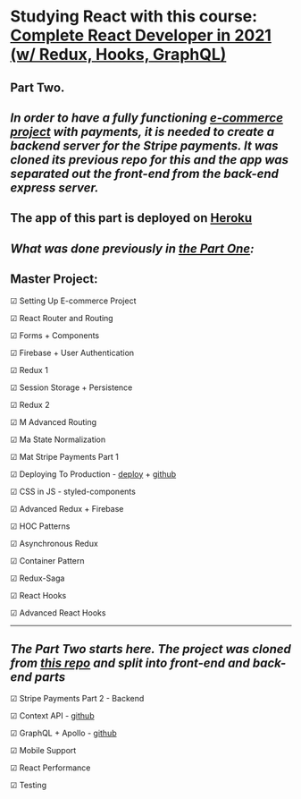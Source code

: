 # Studying React with this course: [Complete React Developer in 2021 (w/ Redux, Hooks, GraphQL)](https://www.udemy.com/course/complete-react-developer-zero-to-mastery/)

## Part Two.

## _In order to have a fully functioning [e-commerce project](https://github.com/s-p-ko/crwn-clothing) with payments, it is needed to create a backend server for the Stripe payments. It was cloned its previous repo for this and the app was separated out the front-end from the back-end express server._

## The app of this part is deployed on [Heroku](https://crwnv2.herokuapp.com/)

## _What was done previously in [the Part One](https://github.com/s-p-ko/crwn-clothing):_

## Master Project:

☑ Setting Up E-commerce Project

☑ React Router and Routing

☑ Forms + Components

☑ Firebase + User Authentication

☑ Redux 1

☑ Session Storage + Persistence

☑ Redux 2

☑ M Advanced Routing

☑ Ma State Normalization

☑ Mat Stripe Payments Part 1

☑ Deploying To Production - [deploy](https://crwnv1.herokuapp.com/) + [github](https://github.com/s-p-ko/crwn-clothing-ver1)

☑ CSS in JS - styled-components

☑ Advanced Redux + Firebase

☑ HOC Patterns

☑ Asynchronous Redux

☑ Container Pattern

☑ Redux-Saga

☑ React Hooks

☑ Advanced React Hooks

---

## _The Part Two starts here. The project was cloned from [this repo](https://github.com/s-p-ko/crwn-clothing) and split into front-end and back-end parts_

☑ Stripe Payments Part 2 - Backend

☑ Context API - [github](https://github.com/s-p-ko/react-context)

☑ GraphQL + Apollo - [github](https://github.com/s-p-ko/crwn-clothing-graphql-apollo)

☑ Mobile Support

☑ React Performance

☑ Testing

<!-- - in progress... -->
